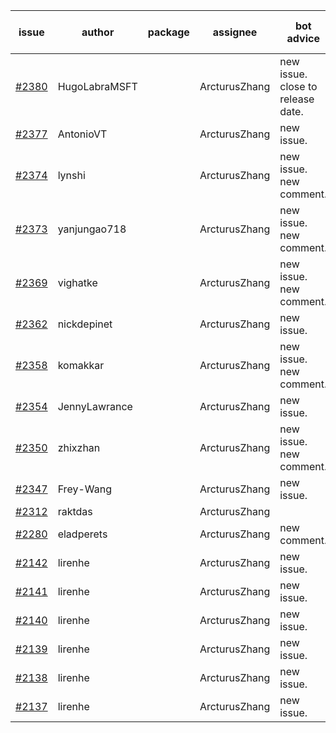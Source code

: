 | issue | author | package | assignee | bot advice | created date of issue | target release date | date from target |
| ------ | ------ | ------ | ------ | ------ | ------ | ------ | :-----: |
| [#2380](https://github.com/Azure/sdk-release-request/issues/2380) | HugoLabraMSFT |  | ArcturusZhang | new issue. close to release date.  | 01-14 | 01-17 | 2 |
| [#2377](https://github.com/Azure/sdk-release-request/issues/2377) | AntonioVT |  | ArcturusZhang | new issue. | 01-13 | 01-19 |  |
| [#2374](https://github.com/Azure/sdk-release-request/issues/2374) | lynshi |  | ArcturusZhang | new issue. new comment. | 01-12 | 01-18 |  |
| [#2373](https://github.com/Azure/sdk-release-request/issues/2373) | yanjungao718 |  | ArcturusZhang | new issue. new comment. | 01-11 | 01-24 |  |
| [#2369](https://github.com/Azure/sdk-release-request/issues/2369) | vighatke |  | ArcturusZhang | new issue. new comment. | 01-10 | 01-24 |  |
| [#2362](https://github.com/Azure/sdk-release-request/issues/2362) | nickdepinet |  | ArcturusZhang | new issue. | 01-07 | 01-18 |  |
| [#2358](https://github.com/Azure/sdk-release-request/issues/2358) | komakkar |  | ArcturusZhang | new issue. new comment. | 01-07 | 01-24 |  |
| [#2354](https://github.com/Azure/sdk-release-request/issues/2354) | JennyLawrance |  | ArcturusZhang | new issue. | 01-06 | 01-10 |  |
| [#2350](https://github.com/Azure/sdk-release-request/issues/2350) | zhixzhan |  | ArcturusZhang | new issue. new comment. | 01-06 | 01-20 |  |
| [#2347](https://github.com/Azure/sdk-release-request/issues/2347) | Frey-Wang |  | ArcturusZhang | new issue. | 01-06 | 01-20 |  |
| [#2312](https://github.com/Azure/sdk-release-request/issues/2312) | raktdas |  | ArcturusZhang |  | 12-15 | 12-17 |  |
| [#2280](https://github.com/Azure/sdk-release-request/issues/2280) | eladperets |  | ArcturusZhang | new comment. | 12-04 | 12-08 |  |
| [#2142](https://github.com/Azure/sdk-release-request/issues/2142) | lirenhe |  | ArcturusZhang | new issue. | 10-20 | 11-03 |  |
| [#2141](https://github.com/Azure/sdk-release-request/issues/2141) | lirenhe |  | ArcturusZhang | new issue. | 10-20 | 11-03 |  |
| [#2140](https://github.com/Azure/sdk-release-request/issues/2140) | lirenhe |  | ArcturusZhang | new issue. | 10-20 | 11-05 |  |
| [#2139](https://github.com/Azure/sdk-release-request/issues/2139) | lirenhe |  | ArcturusZhang | new issue. | 10-20 | 11-05 |  |
| [#2138](https://github.com/Azure/sdk-release-request/issues/2138) | lirenhe |  | ArcturusZhang | new issue. | 10-20 | 11-05 |  |
| [#2137](https://github.com/Azure/sdk-release-request/issues/2137) | lirenhe |  | ArcturusZhang | new issue. | 10-20 | 11-05 |  |
